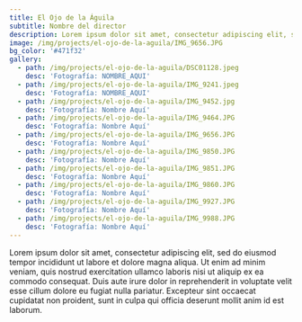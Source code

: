 ```yaml
---
title: El Ojo de la Águila
subtitle: Nombre del director
description: Lorem ipsum dolor sit amet, consectetur adipiscing elit, sed do eiusmod tempor incididunt ut labore et dolore magna aliqua.
image: /img/projects/el-ojo-de-la-aguila/IMG_9656.JPG
bg_color: '#471f32'
gallery:
  - path: /img/projects/el-ojo-de-la-aguila/DSC01128.jpeg
    desc: 'Fotografía: NOMBRE_AQUI'
  - path: /img/projects/el-ojo-de-la-aguila/IMG_9241.jpeg
    desc: 'Fotografía: NOMBRE_AQUI'
  - path: /img/projects/el-ojo-de-la-aguila/IMG_9452.jpg
    desc: 'Fotografía: Nombre Aquí'
  - path: /img/projects/el-ojo-de-la-aguila/IMG_9464.JPG
    desc: 'Fotografía: Nombre Aquí'
  - path: /img/projects/el-ojo-de-la-aguila/IMG_9656.JPG
    desc: 'Fotografía: Nombre Aquí'
  - path: /img/projects/el-ojo-de-la-aguila/IMG_9850.JPG
    desc: 'Fotografía: Nombre Aquí'
  - path: /img/projects/el-ojo-de-la-aguila/IMG_9851.JPG
    desc: 'Fotografía: Nombre Aquí'
  - path: /img/projects/el-ojo-de-la-aguila/IMG_9860.JPG
    desc: 'Fotografía: Nombre Aquí'
  - path: /img/projects/el-ojo-de-la-aguila/IMG_9927.JPG
    desc: 'Fotografía: Nombre Aquí'
  - path: /img/projects/el-ojo-de-la-aguila/IMG_9988.JPG
    desc: 'Fotografía: Nombre Aquí'
---
```


Lorem ipsum dolor sit amet, consectetur adipiscing elit, sed do eiusmod tempor incididunt ut labore et dolore magna aliqua. Ut enim ad minim veniam, quis nostrud exercitation ullamco laboris nisi ut aliquip ex ea commodo consequat. Duis aute irure dolor in reprehenderit in voluptate velit esse cillum dolore eu fugiat nulla pariatur. Excepteur sint occaecat cupidatat non proident, sunt in culpa qui officia deserunt mollit anim id est laborum.
